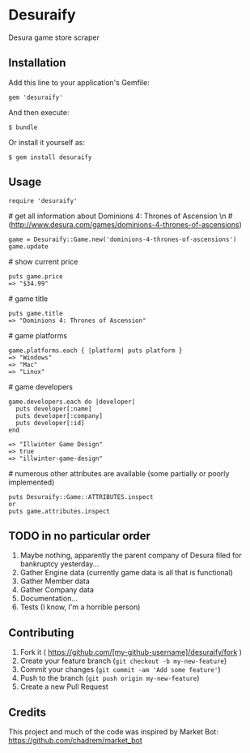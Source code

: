 # Desuraify

Desura game store scraper

## Installation

Add this line to your application's Gemfile:

    gem 'desuraify'

And then execute:

    $ bundle

Or install it yourself as:

    $ gem install desuraify

## Usage
  ```
  require 'desuraify'
  ```

  \# get all information about Dominions 4: Thrones of Ascension \n
  \# (http://www.desura.com/games/dominions-4-thrones-of-ascensions)
  ```
  game = Desuraify::Game.new('dominions-4-thrones-of-ascensions')
  game.update
  ```

  \# show current price
  ```
  puts game.price
  => "$34.99"
  ```

  \# game title
  ```
  puts game.title
  => "Dominions 4: Thrones of Ascension"
  ```

  \# game platforms
  ```
  game.platforms.each { |platform| puts platform }
  => "Windows"
  => "Mac"
  => "Linux"
  ```

  \# game developers
  ```
  game.developers.each do |developer|
    puts developer[:name]
    puts developer[:company]
    puts developer[:id]
  end

  => "Illwinter Game Design"
  => true
  => "illwinter-game-design"
  ```

  \# numerous other attributes are available (some partially or poorly implemented)
  ```
  puts Desuraify::Game::ATTRIBUTES.inspect
  or
  puts game.attributes.inspect
  ```

## TODO in no particular order

  1. Maybe nothing, apparently the parent company of Desura filed for bankruptcy yesterday...
  2. Gather Engine data (currently game data is all that is functional)
  3. Gather Member data
  4. Gather Company data
  5. Documentation...
  6. Tests (I know, I'm a horrible person)

## Contributing

  1. Fork it ( https://github.com/[my-github-username]/desuraify/fork )
  2. Create your feature branch (`git checkout -b my-new-feature`)
  3. Commit your changes (`git commit -am 'Add some feature'`)
  4. Push to the branch (`git push origin my-new-feature`)
  5. Create a new Pull Request

## Credits

  This project and much of the code was inspired by Market Bot:
  https://github.com/chadrem/market_bot